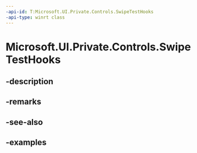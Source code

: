 ```yaml
---
-api-id: T:Microsoft.UI.Private.Controls.SwipeTestHooks
-api-type: winrt class
---
```


# Microsoft.UI.Private.Controls.SwipeTestHooks

<!--
public sealed class SwipeTestHooks
-->


## -description

## -remarks

## -see-also

## -examples



